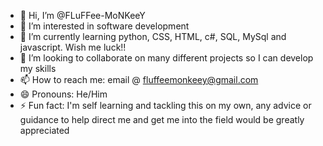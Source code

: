 - 👋 Hi, I’m @FLuFFee-MoNKeeY
- 👀 I’m interested in software development
- 🌱 I’m currently learning python, CSS, HTML, c#, SQL, MySql and javascript. Wish me luck!!
- 💞️ I’m looking to collaborate on many different projects so I can develop my skills
- 📫 How to reach me: email @ fluffeemonkeey@gmail.com
- 😄 Pronouns: He/Him
- ⚡ Fun fact: I'm self learning and tackling this on my own, any advice or guidance to help direct me and get me into the field would be greatly appreciated
